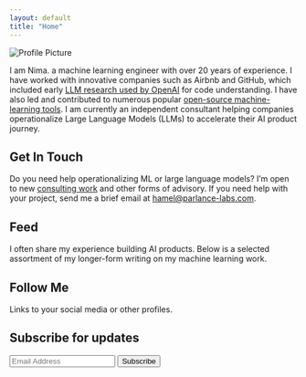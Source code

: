 ```yaml
---
layout: default
title: "Home"
---
```

<div class="profile">
  <img src="https://via.placeholder.com/150" alt="Profile Picture" class="profile-pic">
  <p>I am Nima. a machine learning engineer with over 20 years of experience. I have worked with innovative companies such as Airbnb and GitHub, which included early <a href="#">LLM research used by OpenAI</a> for code understanding. I have also led and contributed to numerous popular <a href="#">open-source machine-learning tools</a>. I am currently an independent consultant helping companies operationalize Large Language Models (LLMs) to accelerate their AI product journey.</p>
</div>

## Get In Touch

<p>Do you need help operationalizing ML or large language models? I’m open to new <a href="#">consulting work</a> and other forms of advisory. If you need help with your project, send me a brief email at <a href="mailto:hamel@parlance-labs.com">hamel@parlance-labs.com</a>.</p>

## Feed

<p>I often share my experience building AI products. Below is a selected assortment of my longer-form writing on my machine learning work.</p>

## Follow Me

<p>Links to your social media or other profiles.</p>

## Subscribe for updates

<form>
  <input type="email" placeholder="Email Address">
  <button type="submit">Subscribe</button>
</form>